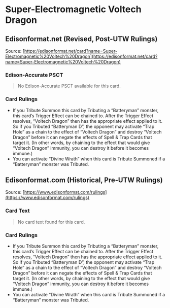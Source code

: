 # Super-Electromagnetic Voltech Dragon

## Edisonformat.net (Revised, Post-UTW Rulings)

Source: [https://edisonformat.net/card?name=Super-Electromagnetic%20Voltech%20Dragon](https://edisonformat.net/card?name=Super-Electromagnetic%20Voltech%20Dragon)

### Edison-Accurate PSCT

> No Edison-Accurate PSCT available for this card.

### Card Rulings

*   If you Tribute Summon this card by Tributing a “Batteryman” monster, this card’s Trigger Effect can be chained to. After the Trigger Effect resolves, “Voltech Dragon” then has the appropriate effect applied to it. So if you Tributed “Batteryman D”, the opponent may activate “Trap Hole” as a chain to the effect of “Voltech Dragon” and destroy “Voltech Dragon” before it can negate the effects of Spell & Trap Cards that target it. (In other words, by chaining to the effect that would give “Voltech Dragon” immunity, you can destroy it before it becomes immune.)
*   You can activate “Divine Wrath” when this card is Tribute Summoned if a “Batteryman” monster was Tributed.


## Edisonformat.com (Historical, Pre-UTW Rulings)

Source: [https://www.edisonformat.com/rulings](https://www.edisonformat.com/rulings)

### Card Text

> No card text found for this card.

### Card Rulings

*   If you Tribute Summon this card by Tributing a “Batteryman” monster, this card’s Trigger Effect can be chained to. After the Trigger Effect resolves, “Voltech Dragon” then has the appropriate effect applied to it. So if you Tributed “Batteryman D”, the opponent may activate “Trap Hole” as a chain to the effect of “Voltech Dragon” and destroy “Voltech Dragon” before it can negate the effects of Spell & Trap Cards that target it. (In other words, by chaining to the effect that would give “Voltech Dragon” immunity, you can destroy it before it becomes immune.)
*   You can activate “Divine Wrath” when this card is Tribute Summoned if a “Batteryman” monster was Tributed.


